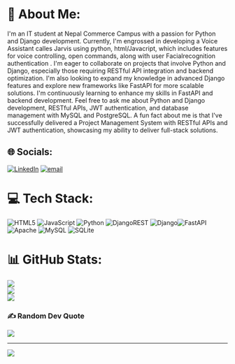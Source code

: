 # 💫 About Me:
I'm an IT student at Nepal Commerce Campus with a passion for Python and Django development. Currently, I'm engrossed in developing a Voice Assistant calles Jarvis using python, html/Javacript, which includes features for voice controlling, open commands, along with user Facialrecognition authentication . I'm eager to collaborate on projects that involve Python and Django, especially those requiring RESTful API integration and backend optimization. I'm also looking to expand my knowledge in advanced Django features and explore new frameworks like FastAPI for more scalable solutions. I'm continuously learning to enhance my skills in FastAPI and backend development. Feel free to ask me about Python and Django development, RESTful APIs, JWT authentication, and database management with MySQL and PostgreSQL. A fun fact about me is that I've successfully delivered a Project Management System with RESTful APIs and JWT authentication, showcasing my ability to deliver full-stack solutions.


## 🌐 Socials:
[![LinkedIn](https://img.shields.io/badge/LinkedIn-%230077B5.svg?logo=linkedin&logoColor=white)](https://linkedin.com/in/aashish-regmi-228868309) [![email](https://img.shields.io/badge/Email-D14836?logo=gmail&logoColor=white)](mailto:regmiaaashish660@gmail.com) 

# 💻 Tech Stack:
![HTML5](https://img.shields.io/badge/html5-%23E34F26.svg?style=for-the-badge&logo=html5&logoColor=white) ![JavaScript](https://img.shields.io/badge/javascript-%23323330.svg?style=for-the-badge&logo=javascript&logoColor=%23F7DF1E) ![Python](https://img.shields.io/badge/python-3670A0?style=for-the-badge&logo=python&logoColor=ffdd54) ![DjangoREST](https://img.shields.io/badge/DJANGO-REST-ff1709?style=for-the-badge&logo=django&logoColor=white&color=ff1709&labelColor=gray) ![Django](https://img.shields.io/badge/django-%23092E20.svg?style=for-the-badge&logo=django&logoColor=white)![FastAPI](https://img.shields.io/badge/fastapi-009688?style=for-the-badge&logo=fastapi&logoColor=white) ![Apache](https://img.shields.io/badge/apache-%23D42029.svg?style=for-the-badge&logo=apache&logoColor=white) ![MySQL](https://img.shields.io/badge/mysql-4479A1.svg?style=for-the-badge&logo=mysql&logoColor=white) ![SQLite](https://img.shields.io/badge/sqlite-%2307405e.svg?style=for-the-badge&logo=sqlite&logoColor=white)
# 📊 GitHub Stats:
![](https://github-readme-stats.vercel.app/api?username=regmiaashish&theme=merko&hide_border=false&include_all_commits=false&count_private=false)<br/>
![](https://nirzak-streak-stats.vercel.app/?user=regmiaashish&theme=merko&hide_border=false)<br/>
![](https://github-readme-stats.vercel.app/api/top-langs/?username=regmiaashish&theme=merko&hide_border=false&include_all_commits=false&count_private=false&layout=compact)

### ✍️ Random Dev Quote
![](https://quotes-github-readme.vercel.app/api?type=horizontal&theme=tokyonight)

---
[![](https://visitcount.itsvg.in/api?id=regmiaashish&icon=0&color=0)](https://visitcount.itsvg.in)

<!-- Proudly created with GPRM ( https://gprm.itsvg.in ) -->
